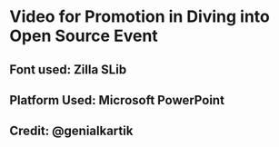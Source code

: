 # Video for Promotion in Diving into Open Source Event
## Font used: Zilla SLib
## Platform Used: Microsoft PowerPoint
## Credit: @genialkartik
